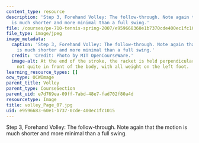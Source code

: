 ```yaml
---
content_type: resource
description: 'Step 3, Forehand Volley: The follow-through. Note again that the motion
  is much shorter and more minimal than a full swing.'
file: /courses/pe-710-tennis-spring-2007/e959668360e1b7370cde400ec1fc1015_volley_Page_07.jpg
file_type: image/jpeg
image_metadata:
  caption: 'Step 3, Forehand Volley: The follow-through. Note again that the motion
    is much shorter and more minimal than a full swing.'
  credit: 'Credit: Photo by MIT OpenCourseWare.'
  image-alt: At the end of the stroke, the racket is held perpendicular to the arm,
    not quite in front of the body, with all weight on the left foot.
learning_resource_types: []
ocw_type: OCWImage
parent_title: Volley
parent_type: CourseSection
parent_uid: e7d769ea-09ff-7abd-48e7-fad702f80a4d
resourcetype: Image
title: volley_Page_07.jpg
uid: e9596683-60e1-b737-0cde-400ec1fc1015
---
```

Step 3, Forehand Volley: The follow-through. Note again that the motion is much shorter and more minimal than a full swing.

